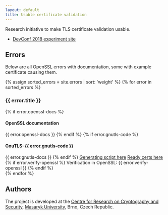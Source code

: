 ```yaml
---
layout: default
title: Usable certificate validation
---
```


Research initiative to make TLS certificate validation usable.

* [DevConf 2018 experiment site](/devconf-2018-experiment)

## Errors

Below are all OpenSSL errors with documentation, some with example certificate causing them.

{% assign sorted_errors = site.errors | sort: 'weight' %}
{% for error in sorted_errors %}
<div class="card-header collapsed" data-toggle="collapse" href="#{{ error.slug }}" role="button" aria-expanded="false" aria-controls="collapseExample">
    <h3><i class="fa fa-fw fa-chevron-down"></i> <i class="fa fa-fw fa-chevron-right"></i> {{ error.title }}</h3>
</div>
<div class="collapse" id="{{ error.slug }}">
    <div class="card card-body">
        {% if error.openssl-docs %}
        <h4>OpenSSL documentation</h4>
            {{ error.openssl-docs }}
        {% endif %}
        {% if error.gnutls-code %}
        <h4>GnuTLS: {{ error.gnutls-code }}</h4>
            {{ error.gnutls-docs }}
        {% endif %} 
        <a class="btn btn-secondary" target="_blank" href="{{ site.repo-url }}/tree/master/errors/{{ error.title }}">Generating script here</a>
        <a class="btn btn-secondary" target="_blank" href="{{ site.url }}/assets/certs/{{ error.title }}.zip">Ready certs here</a>
        <br>
        {% if error.verify-openssl %}
        Verification in OpenSSL: {{ error.verify-openssl }}
        {% endif %}
  </div>
</div>
{% endfor %}

## Authors

The project is developed at the [Centre for Research on Cryptography and Security](https://www.fi.muni.cz/research/crocs/), [Masaryk University](http://www.muni.cz/), Brno, Czech Republic.
